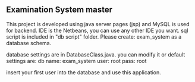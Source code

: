 ## Examination System master

This project is developed using java server pages (jsp) and MySQL is used for backend. IDE is the Netbeans, you can use any other IDE you want. sql script is included in "db script" folder. Please create: exam_system as a database schema.

database settings are in DatabaseClass.java. you can modify it or default settings are: db name: exam_system user: root pass: root

insert your first user into the database and use this application. 
